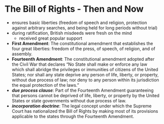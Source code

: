 # The Bill of Rights - Then and Now
- ensures basic liberties (freedom of speech and religion, protection against arbitrary searches, and being held for long periods without trial)
- during ratification, British misdeeds were fresh on the mind
	- received great popular support
- **First Amendment**: The constitutional amendment that establishes the four great liberties: freedom of the press, of speech, of religion, and of assembly. 
- **Fourteenth Amendment**: The constitutional amendment adopted after the Civil War that declares “No State shall make or enforce any law which shall abridge the privileges or immunities of citizens of the United States; nor shall any state deprive any person of life, liberty, or property, without due process of law; nor deny to any person within its jurisdiction the equal protection of the laws.”
- ***due process clause***: Part of the Fourteenth Amendment guaranteeing that persons cannot be deprived of life, liberty, or property by the United States or state governments without due process of law.
- ***incorporation doctrine***: The legal concept under which the Supreme Court has nationalized the Bill of Rights by making most of its provisions applicable to the states through the Fourteenth Amendment. 


